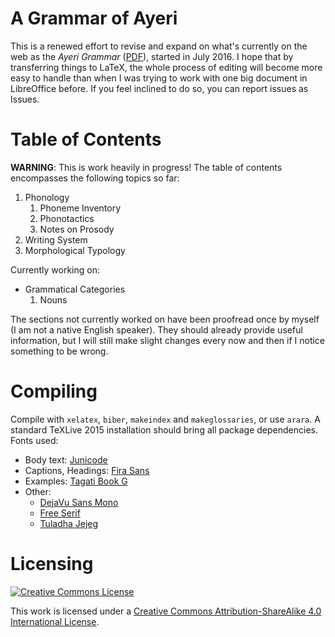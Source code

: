 A Grammar of Ayeri
==================

This is a renewed effort to revise and expand on what's currently on the web as the *Ayeri Grammar* ([PDF](https://dl.dropboxusercontent.com/u/8026017/Ayeri%20grammar/grammar.pdf)), started in July 2016. I hope that by transferring things to LaTeX, the whole process of editing will become more easy to handle than when I was trying to work with one big document in LibreOffice before. If you feel inclined to do so, you can report issues as Issues.

Table of Contents
=================

**WARNING**: This is work heavily in progress! The table of contents encompasses the following topics so far:

1. Phonology
   1. Phoneme Inventory
   2. Phonotactics
   3. Notes on Prosody
2. Writing System
3. Morphological Typology

Currently working on:

* Grammatical Categories
  1. Nouns

The sections not currently worked on have been proofread once by myself (I am not a native English speaker). They should already provide useful information, but I will still make slight changes every now and then if I notice something to be wrong.

Compiling
=========

Compile with `xelatex`, `biber`, `makeindex` and `makeglossaries`, or use `arara`. A standard TeXLive 2015 installation should bring all package dependencies. Fonts used:

* Body text: [Junicode](http://junicode.sourceforge.net/)
* Captions, Headings: [Fira Sans](https://carrois.com/typefaces/FiraSans/)
* Examples: [Tagati Book G](https://github.com/carbeck/tagatibookg)
* Other:
  * [DejaVu Sans Mono](http://dejavu-fonts.org/)
  * [Free Serif](https://www.gnu.org/software/freefont/)
  * [Tuladha Jejeg](https://sites.google.com/site/jawaunicode/main-page)

Licensing
=========

[![Creative Commons License](https://i.creativecommons.org/l/by-sa/4.0/88x31.png)](http://creativecommons.org/licenses/by-sa/4.0/)

This work is licensed under a [Creative Commons Attribution-ShareAlike 4.0 International License](http://creativecommons.org/licenses/by-sa/4.0/).
